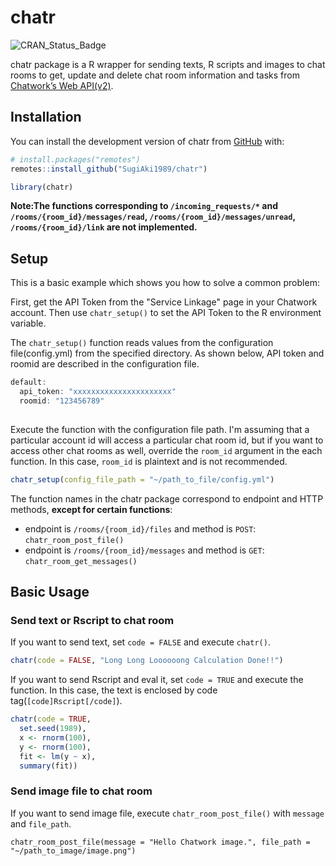 <!-- README.md is generated from README.Rmd. Please edit that file -->
# chatr

<!-- badges: start -->
![CRAN_Status_Badge](http://www.r-pkg.org/badges/version/chatr?color=brightgreen)

<!-- badges: end -->

chatr package is a R wrapper for sending texts, R scripts and images to chat rooms to get, update and delete chat room information and tasks from [Chatwork’s Web API(v2)](https://developer.chatwork.com/ja/endpoints.html).

## Installation

You can install the development version of chatr from [GitHub](https://github.com/SugiAki1989/chatr) with:

``` r
# install.packages("remotes")
remotes::install_github("SugiAki1989/chatr")

library(chatr)
```

**Note:The functions corresponding to `/incoming_requests/*` and `/rooms/{room_id}/messages/read`, `/rooms/{room_id}/messages/unread`, `/rooms/{room_id}/link` are not implemented.**

## Setup

This is a basic example which shows you how to solve a common problem:

First, get the API Token from the "Service Linkage" page in your Chatwork account. Then use `chatr_setup()` to set the API Token to the R environment variable.

The `chatr_setup()` function reads values from the configuration file(config.yml) from the specified directory. As shown below, API token and roomid are described in the configuration file.

``` r
default:
  api_token: "xxxxxxxxxxxxxxxxxxxxxx"
  roomid: "123456789"
  
```

Execute the function with the configuration file path. I'm assuming that a particular account id will access a particular chat room id, but if you want to access other chat rooms as well, override the `room_id` argument in the each function. In this case, `room_id` is plaintext and is not recommended.

``` r
chatr_setup(config_file_path = "~/path_to_file/config.yml")
```

The function names in the chatr package correspond to endpoint and HTTP methods, **except for certain functions**:

- endpoint is `/rooms/{room_id}/files` and method is `POST`: `chatr_room_post_file()`
- endpoint is `/rooms/{room_id}/messages` and method is `GET`: `chatr_room_get_messages()`

## Basic Usage
### Send text or Rscript to chat room
If you want to send text, set `code = FALSE` and execute `chatr()`.

``` r
chatr(code = FALSE, "Long Long Loooooong Calculation Done!!")
```

If you want to send Rscript and eval it, set `code = TRUE` and execute the function. In this case, the text is enclosed by code tag(`[code]Rscript[/code]`).

``` r
chatr(code = TRUE,
  set.seed(1989),
  x <- rnorm(100),
  y <- rnorm(100),
  fit <- lm(y ~ x),
  summary(fit))
```

### Send image file to chat room
If you want to send image file, execute `chatr_room_post_file()` with `message` and `file_path`.

```R:R
chatr_room_post_file(message = "Hello Chatwork image.", file_path = "~/path_to_image/image.png")
```
